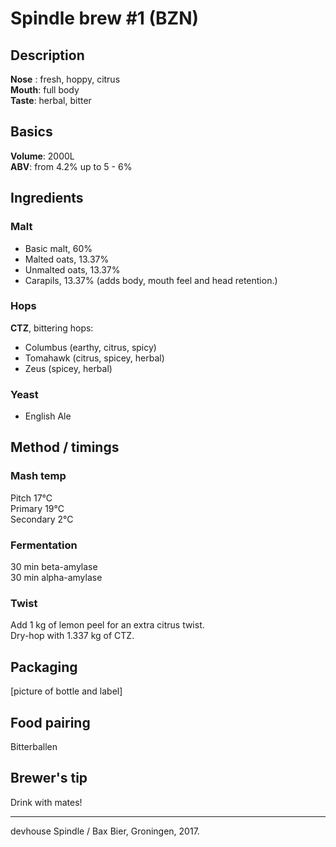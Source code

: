 # Spindle brew #1 (BZN)

## Description

**Nose** : fresh, hoppy, citrus  
**Mouth**: full body  
**Taste**: herbal, bitter

## Basics

**Volume**: 2000L  
**ABV**: from 4.2% up to 5 - 6%

## Ingredients

### Malt

- Basic malt, 60%
- Malted oats, 13.37%
- Unmalted oats, 13.37%
- Carapils, 13.37% (adds body, mouth feel and head retention.)

### Hops

**CTZ**, bittering hops:  
- Columbus (earthy, citrus, spicy)
- Tomahawk (citrus, spicey, herbal)  
- Zeus (spicey, herbal)

### Yeast

- English Ale

## Method / timings

### Mash temp

Pitch 17°C  
Primary 19°C  
Secondary 2°C  

### Fermentation

30 min beta-amylase  
30 min alpha-amylase

### Twist

Add 1 kg of lemon peel for an extra citrus twist.  
Dry-hop with 1.337 kg of CTZ.

## Packaging

[picture of bottle and label]

## Food pairing

Bitterballen

## Brewer's tip

Drink with mates!

---
devhouse Spindle / Bax Bier, Groningen, 2017.

